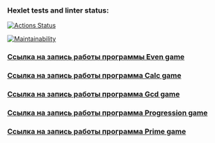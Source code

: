 ### Hexlet tests and linter status:
[![Actions Status](https://github.com/SkaviCos/java-project-lvl1/actions/workflows/hexlet-check.yml/badge.svg)](https://github.com/SkaviCos/java-project-lvl1/actions)

[![Maintainability](https://api.codeclimate.com/v1/badges/9230ed2d388ddc9118d7/maintainability)](https://codeclimate.com/github/SkaviCos/java-project-lvl1/maintainability)

### [Ссылка на запись работы программы Even game](https://asciinema.org/connect/35d3a6ed-0ac2-49d2-9777-166f68197a75)
### [Ссылка на запись работы программа Calc game](https://asciinema.org/a/A7plO33yOpgOAWht9fVNF2Nvk)
### [Ссылка на запись работы программа Gcd game](https://asciinema.org/a/On7ukHJQdWGkLcPEYHrd1cUmO)
### [Ссылка на запись работы программа Progression game](https://asciinema.org/a/2w182UFIfftu9hLnfeXfTp844)
### [Ссылка на запись работы программа Prime game](https://asciinema.org/a/ZYrczdTKijGHVJ4lDYca5qvnL)
